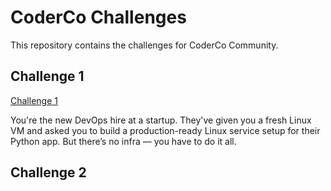 # CoderCo Challenges

This repository contains the challenges for CoderCo Community.

## Challenge 1

[Challenge 1](./challenge1/README.md)

You're the new DevOps hire at a startup. They've given you a fresh Linux VM and asked you to build a production-ready Linux service setup for their Python app. But there’s no infra — you have to do it all.

## Challenge 2
